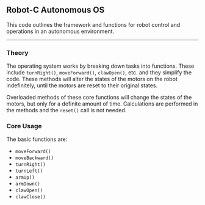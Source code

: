 ## Robot-C Autonomous OS

This code outlines the framework and functions for robot control and operations in an autonomous environment.

----------
### Theory

The operating system works by breaking down tasks into functions. These include `turnRight()`, `moveForward()`, `clawOpen()`, etc. and they simplify the code. These methods will alter the states of the motors on the robot indefinitely, until the motors are reset to their original states.

Overloaded methods of these core functions will change the states of the motors, but only for a definite amount of time. Calculations are performed in the methods and the `reset()` call is not needed.

### Core Usage

The basic functions are:
-   `moveForward()`
-   `moveBackward()`
-   `turnRight()`
-   `turnLeft()`
-   `armUp()`
-   `armDown()`
-   `clawOpen()`
-   `clawClose()`